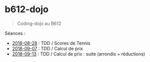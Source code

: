 # b612-dojo

> Coding-dojo au B612

Séances :
* [2018-08-28](https://github.com/xnopre/b612-dojo/tree/2018-08-28-tennis) : TDD / Scores de Tennis
* [2018-09-07](https://github.com/xnopre/b612-dojo/tree/2018-09-07-price) : TDD / Calcul de prix
* [2018-09-13](https://github.com/xnopre/b612-dojo/tree/2018-09-13-price) : TDD / Calcul de prix : suite (arrondis + réductions)
